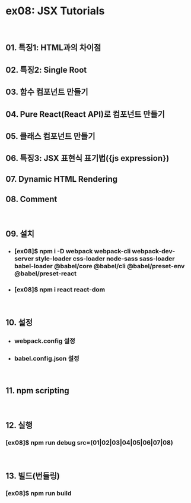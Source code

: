 #   ex08: JSX Tutorials
&nbsp;
## 01. 특징1: HTML과의 차이점
## 02. 특징2: Single Root
## 03. 함수 컴포넌트 만들기
## 04. Pure React(React API)로 컴포넌트 만들기
## 05. 클래스 컴포넌트 만들기
## 06. 특징3: JSX 표현식 표기법({js expression})
## 07. Dynamic HTML Rendering
## 08. Comment
&nbsp;
##  09. 설치
* ### [ex08]$ npm i -D webpack webpack-cli webpack-dev-server style-loader css-loader node-sass sass-loader babel-loader @babel/core @babel/cli @babel/preset-env @babel/preset-react
* ### [ex08]$ npm i react react-dom
&nbsp;
##  10. 설정
  * ###  webpack.config 설정
  * ###  babel.config.json 설정
&nbsp;
##  11. npm scripting
&nbsp;
##  12. 실행
### [ex08]$ npm run debug src=(01|02|03|04|05|06|07|08)
&nbsp;
##  13. 빌드(번들링)
### [ex08]$ npm run build
